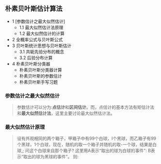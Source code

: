 ## 朴素贝叶斯估计算法
- 1 [参数估计之最大似然估计]
	- 1.1 最大似然估计法原理
	- 1.2 最大似然估计的计算
- 2 全概率公式与贝叶斯公式
- 3 贝叶斯统计思想与贝叶斯估计
	- 3.1 共轭先验分布的概念
	- 3.2 后验分布计算
- 4 朴素贝叶斯分类器
	- 朴素贝叶斯分类器计算
	- 朴素贝叶斯的参数估计
	- 朴素贝叶斯手写习题

### 参数估计之最大似然估计
>参数估计可以分为:**点估计**和**区间估计**。而，点估计的基本方法有矩估计法和**最大似然估计法**，这里主要讨论最大似然估计法。

### 最大似然估计原理
>设有外观相同的两个箱子，甲箱子中有99个白球，I个黑球，而乙箱子有99
个黑球，1个白球，现在，随机的取一个箱子并随机的取-一个球，结果是白球,;
问这个白球来自那个箱子?
这里用A表示“取出的球为白球的事件": B表示“取出的球为黑球的事件”。
则:
